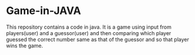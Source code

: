 # Game-in-JAVA
This repository contains a code in java.
It is a game using input from players(user) and a guessor(user) and then comparing which player guessed the correct number same as that of the guessor and so that player wins the game.
